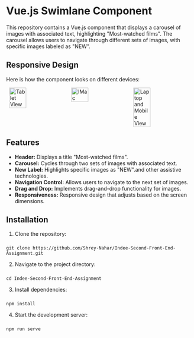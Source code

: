 # Vue.js Swimlane Component
This repository contains a Vue.js component that displays a carousel of images with associated text, highlighting "Most-watched films". The carousel allows users to navigate through different sets of images, with specific images labeled as "NEW".

## Responsive Design

Here is how the component looks on different devices:

<div style="display: flex; justify-content: space-around;">
  <img src="https://drive.google.com/uc?export=view&id=1JMjvUbxbQ4ZJ2TRtFe7oL68KMtmeJ7Wf" alt="Tablet View" style="width: 30%;">
  <img src="https://drive.google.com/uc?export=view&id=1yafgDZLdUm4CfR-LG3XN8M-_a37iCWXm" alt="IMac" style="width: 30%;">
  <img src="https://drive.google.com/uc?export=view&id=1Ysb74vspQMFsu8I-evTWVrQ7pK6IoGwu" alt="Laptop and Mobile View" style="width: 30%;">
</div>

## Features
- **Header:** Displays a title "Most-watched films".
- **Carousel:** Cycles through two sets of images with associated text.
- **New Label:** Highlights specific images as "NEW".and other assistive technologies.
- **Navigation Control:** Allows users to navigate to the next set of images.
- **Drag and Drop:** Implements drag-and-drop functionality for images.
- **Responsiveness:** Responsive design that adjusts based on the screen dimensions.
  
## Installation
1. Clone the repository:
###
```
git clone https://github.com/Shrey-Nahar/Indee-Second-Front-End-Assignment.git
```
2. Navigate to the project directory:
###
```
cd Indee-Second-Front-End-Assignment
```
3. Install dependencies:
###
```
npm install
```
4. Start the development server:
###
```
npm run serve
```


